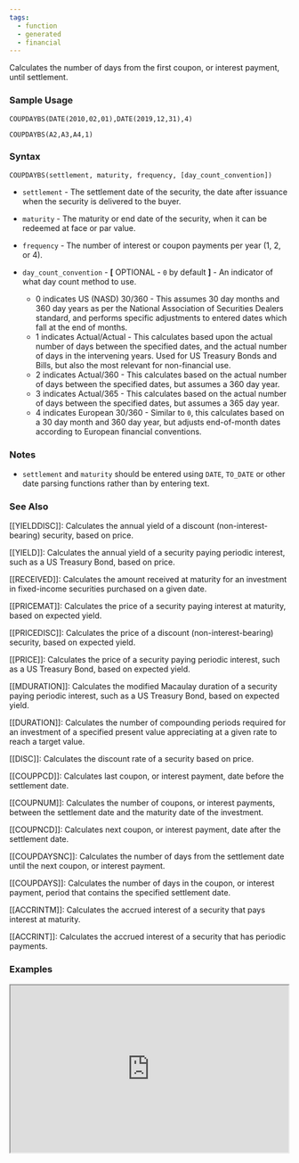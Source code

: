 ```yaml
---
tags:
  - function
  - generated
  - financial
---
```


Calculates the number of days from the first coupon, or interest payment, until settlement.

### Sample Usage

`COUPDAYBS(DATE(2010,02,01),DATE(2019,12,31),4)`

`COUPDAYBS(A2,A3,A4,1)`

### Syntax

`COUPDAYBS(settlement, maturity, frequency, [day_count_convention])`

* `settlement` - The settlement date of the security, the date after issuance when the security is delivered to the buyer.
* `maturity` - The maturity or end date of the security, when it can be redeemed at face or par value.
* `frequency` - The number of interest or coupon payments per year (1, 2, or 4).
* `day_count_convention` - **[** OPTIONAL - `0` by default **]** - An indicator of what day count method to use.

  + 0 indicates US (NASD) 30/360 - This assumes 30 day months and 360 day years as per the National Association of Securities Dealers standard, and performs specific adjustments to entered dates which fall at the end of months.
  + 1 indicates Actual/Actual - This calculates based upon the actual number of days between the specified dates, and the actual number of days in the intervening years. Used for US Treasury Bonds and Bills, but also the most relevant for non-financial use.
  + 2 indicates Actual/360 - This calculates based on the actual number of days between the specified dates, but assumes a 360 day year.
  + 3 indicates Actual/365 - This calculates based on the actual number of days between the specified dates, but assumes a 365 day year.
  + 4 indicates European 30/360 - Similar to `0`, this calculates based on a 30 day month and 360 day year, but adjusts end-of-month dates according to European financial conventions.

### Notes

* `settlement` and `maturity` should be entered using `DATE`, `TO_DATE` or other date parsing functions rather than by entering text.

### See Also

[[YIELDDISC]]: Calculates the annual yield of a discount (non-interest-bearing) security, based on price.

[[YIELD]]: Calculates the annual yield of a security paying periodic interest, such as a US Treasury Bond, based on price.

[[RECEIVED]]: Calculates the amount received at maturity for an investment in fixed-income securities purchased on a given date.

[[PRICEMAT]]: Calculates the price of a security paying interest at maturity, based on expected yield.

[[PRICEDISC]]: Calculates the price of a discount (non-interest-bearing) security, based on expected yield.

[[PRICE]]: Calculates the price of a security paying periodic interest, such as a US Treasury Bond, based on expected yield.

[[MDURATION]]: Calculates the modified Macaulay duration of a security paying periodic interest, such as a US Treasury Bond, based on expected yield.

[[DURATION]]: Calculates the number of compounding periods required for an investment of a specified present value appreciating at a given rate to reach a target value.

[[DISC]]: Calculates the discount rate of a security based on price.

[[COUPPCD]]: Calculates last coupon, or interest payment, date before the settlement date.

[[COUPNUM]]: Calculates the number of coupons, or interest payments, between the settlement date and the maturity date of the investment.

[[COUPNCD]]: Calculates next coupon, or interest payment, date after the settlement date.

[[COUPDAYSNC]]: Calculates the number of days from the settlement date until the next coupon, or interest payment.

[[COUPDAYS]]: Calculates the number of days in the coupon, or interest payment, period that contains the specified settlement date.

[[ACCRINTM]]: Calculates the accrued interest of a security that pays interest at maturity.

[[ACCRINT]]: Calculates the accrued interest of a security that has periodic payments.

### Examples

<iframe height="300" src="https://docs.google.com/spreadsheet/pub?key=0As3tAuweYU9QdDUxa194cGFRV2phaE1rS1dmUWJjNWc&amp;output=html" width="500"></iframe>